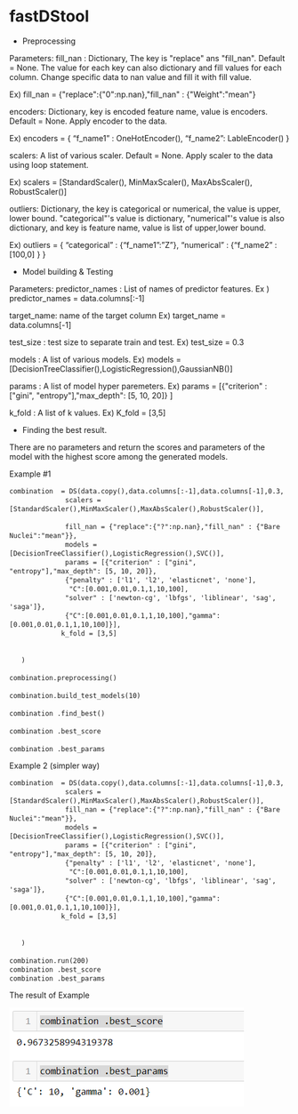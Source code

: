 # fastDStool
-	Preprocessing
 
Parameters: 
fill_nan : Dictionary, The key is "replace" ans "fill_nan". Default = None.
The value for each key can also dictionary and fill values for each column.
Change specific data to nan value and fill it with fill value.

Ex) fill_nan = {"replace":{"0":np.nan},"fill_nan" : {"Weight":"mean"}

encoders: Dictionary, key is encoded feature name, value is encoders. Default = None.
Apply encoder to the data.

Ex) encoders = { “f_name1” : OneHotEncoder(), “f_name2”: LableEncoder() }

scalers: A list of various scaler. Default = None.
Apply scaler to the data using loop statement.

Ex) scalers = [StandardScaler(), MinMaxScaler(), MaxAbsScaler(), RobustScaler()]

outliers: Dictionary, the key is categorical or numerical, the value is upper, lower bound.
"categorical"'s value is dictionary, "numerical"'s value is also dictionary, and key is feature name, value is list of upper,lower bound.
	   
Ex) outliers = { “categorical” : {“f_name1”:”Z”}, “numerical” : {“f_name2” : [100,0] } }

-	Model building & Testing

Parameters: 
predictor_names : List of names of predictor features.
Ex ) predictor_names  = data.columns[:-1]

target_name: name of the target column
Ex) target_name = data.columns[-1]

test_size : test size to separate train and test.
Ex) test_size = 0.3

models : A list of various models.
Ex) models = [DecisionTreeClassifier(),LogisticRegression(),GaussianNB()]

   params : A list of model hyper paremeters.
   Ex) params = [{"criterion" : ["gini", "entropy"],"max_depth": [5, 10, 20]} ]

k_fold : A list of k values.
Ex) K_fold = [3,5]

- Finding the best result.

There are no parameters and return the scores and parameters of the model with the highest score among the generated models.

Example #1

    combination  = DS(data.copy(),data.columns[:-1],data.columns[-1],0.3,
                  scalers = [StandardScaler(),MinMaxScaler(),MaxAbsScaler(),RobustScaler()],
                 
                  fill_nan = {"replace":{"?":np.nan},"fill_nan" : {"Bare Nuclei":"mean"}},
                  models = [DecisionTreeClassifier(),LogisticRegression(),SVC()],
                  params = [{"criterion" : ["gini", "entropy"],"max_depth": [5, 10, 20]},
                  {"penalty" : ['l1', 'l2', 'elasticnet', 'none'],
                   "C":[0.001,0.01,0.1,1,10,100],
                  "solver" : ['newton-cg', 'lbfgs', 'liblinear', 'sag', 'saga']},
                  {"C":[0.001,0.01,0.1,1,10,100],"gamma":[0.001,0.01,0.1,1,10,100]}],
                 k_fold = [3,5]

      
       )

    combination.preprocessing()

    combination.build_test_models(10)

    combination .find_best()

    combination .best_score

    combination .best_params
    

  Example 2 (simpler way)

    combination  = DS(data.copy(),data.columns[:-1],data.columns[-1],0.3,
                  scalers = [StandardScaler(),MinMaxScaler(),MaxAbsScaler(),RobustScaler()],
                  fill_nan = {"replace":{"?":np.nan},"fill_nan" : {"Bare Nuclei":"mean"}},
                  models = [DecisionTreeClassifier(),LogisticRegression(),SVC()],
                  params = [{"criterion" : ["gini", "entropy"],"max_depth": [5, 10, 20]},
                  {"penalty" : ['l1', 'l2', 'elasticnet', 'none'],
                   "C":[0.001,0.01,0.1,1,10,100],
                  "solver" : ['newton-cg', 'lbfgs', 'liblinear', 'sag', 'saga']},
                  {"C":[0.001,0.01,0.1,1,10,100],"gamma":[0.001,0.01,0.1,1,10,100]}],
                 k_fold = [3,5]

      
       )

    combination.run(200)
    combination .best_score
    combination .best_params

The result of Example

![img_3.png](img_3.png)
